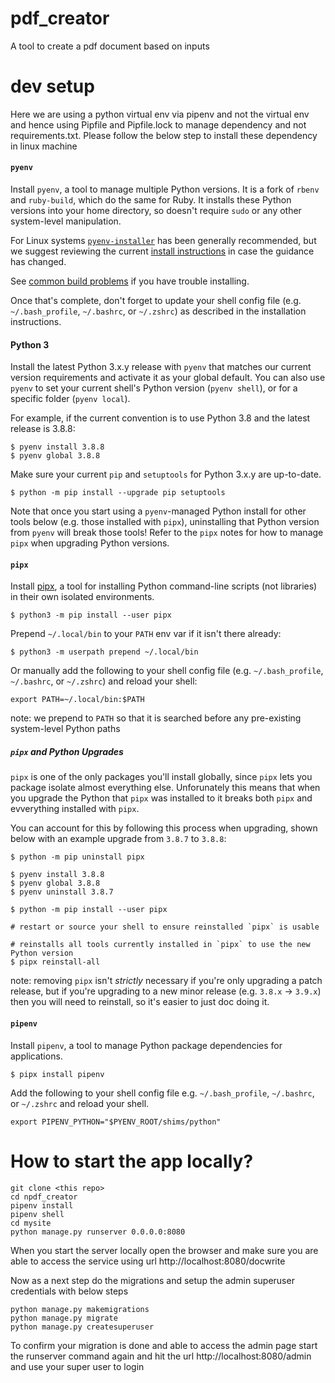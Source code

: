 # pdf_creator
A tool to create a pdf document based on inputs

# dev setup
Here we are using a python virtual env via pipenv and not the virtual env and hence using Pipfile and Pipfile.lock to manage dependency and not requirements.txt. Please follow the below step to install these dependency in linux machine

#### `pyenv`

Install `pyenv`, a tool to manage multiple Python versions. It is a fork of `rbenv` and `ruby-build`,
which do the same for Ruby. It installs these Python versions into your home directory, so
doesn't require `sudo` or any other system-level manipulation.

For Linux systems [`pyenv-installer`](https://github.com/pyenv/pyenv-installer/) has been generally recommended, but we
suggest reviewing the current [install instructions](https://github.com/pyenv/pyenv#installation) in case the guidance has changed.

See [common build problems](https://github.com/pyenv/pyenv/wiki/Common-build-problems) if you have trouble installing.

Once that's complete, don't forget to update your shell config file (e.g. `~/.bash_profile`, `~/.bashrc`, or `~/.zshrc`)
as described in the installation instructions.

#### Python 3

Install the latest Python 3.x.y release with `pyenv` that matches our current version requirements and activate it as
your global default. You can also use `pyenv` to set your current shell's Python version (`pyenv shell`), or for a
specific folder (`pyenv local`).

For example, if the current convention is to use Python 3.8 and the latest release is 3.8.8:

```
$ pyenv install 3.8.8
$ pyenv global 3.8.8
```

Make sure your current `pip` and `setuptools` for Python 3.x.y are up-to-date.

```
$ python -m pip install --upgrade pip setuptools
```

Note that once you start using a `pyenv`-managed Python install for other tools below (e.g. those installed with `pipx`),
uninstalling that Python version from `pyenv` will break those tools! Refer to the `pipx` notes for how to manage `pipx`
when upgrading Python versions.

#### `pipx`

Install [pipx](https://pipxproject.github.io/pipx/), a tool for installing Python command-line scripts (not libraries)
in their own isolated environments.

```
$ python3 -m pip install --user pipx
```

Prepend `~/.local/bin` to your `PATH` env var if it isn't there already:

```
$ python3 -m userpath prepend ~/.local/bin
```

Or manually add the following to your shell config file (e.g. `~/.bash_profile`, `~/.bashrc`, or `~/.zshrc`) and reload your shell:

```shell
export PATH=~/.local/bin:$PATH
```

note: we prepend to `PATH` so that it is searched before any pre-existing system-level Python paths

##### `pipx` and Python Upgrades

`pipx` is one of the only packages you'll install globally, since `pipx` lets you package isolate almost everything else.
Unforunately this means that when you upgrade the Python that `pipx` was installed to it breaks both `pipx` and
evverything installed with `pipx`.

You can account for this by following this process when upgrading, shown below with an example upgrade from `3.8.7` to `3.8.8`:

```shell
$ python -m pip uninstall pipx

$ pyenv install 3.8.8
$ pyenv global 3.8.8
$ pyenv uninstall 3.8.7

$ python -m pip install --user pipx

# restart or source your shell to ensure reinstalled `pipx` is usable

# reinstalls all tools currently installed in `pipx` to use the new Python version
$ pipx reinstall-all
```

note: removing `pipx` isn't _strictly_ necessary if you're only upgrading a patch release, but if you're upgrading to
a new minor release (e.g. `3.8.x` -> `3.9.x`) then you will need to reinstall, so it's easier to just doc doing it.

#### `pipenv`

Install `pipenv`, a tool to manage Python package dependencies for applications.

```
$ pipx install pipenv
```

Add the following to your shell config file e.g. `~/.bash_profile`, `~/.bashrc`, or `~/.zshrc` and reload your shell.

```shell
export PIPENV_PYTHON="$PYENV_ROOT/shims/python"
```


# How to start the app locally?

```shell
git clone <this repo>
cd npdf_creator
pipenv install
pipenv shell
cd mysite
python manage.py runserver 0.0.0.0:8080
```

When you start the server locally open the browser and make sure you are able to access the service using url http://localhost:8080/docwrite

Now as a next step do the migrations and setup the admin superuser credentials with below steps

```shell script
python manage.py makemigrations
python manage.py migrate
python manage.py createsuperuser
```

To confirm your migration is done and able to access the admin page start the runserver command again and hit the url http://localhost:8080/admin and use your super user to login



